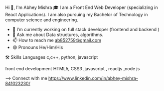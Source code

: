 Hi 👋, I'm Abhey Mishra
🎓 I am a Front End Web Developer (specializing in React Applications). I am also pursuing my Bachelor of Technology in computer science and engineering.

- 🔭 I’m currently working on full stack developer (frontend and backend )
- 💬 Ask me about Data structures, algorithms.
- 📫 How to reach me ab852759@gmail.com
- 😄 Pronouns He/Him/His

🛠️ Skills
Languages
c,c++, python, javascript

front end development
HTML5, CSS3 ,javascript , reactjs ,node js 



--> Connect with me 
https://www.linkedin.com/in/abhey-mishra-841023230/



